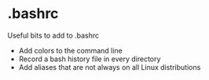 # .bashrc
Useful bits to add to .bashrc

* Add colors to the command line
* Record a bash history file in every directory
* Add aliases that are not always on all Linux distributions